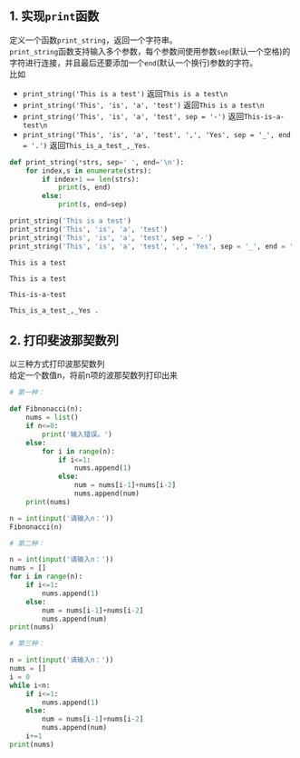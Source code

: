 ## 1. 实现`print`函数
定义一个函数`print_string`，返回一个字符串。  
`print_string`函数支持输入多个参数，每个参数间使用参数`sep`(默认一个空格)的字符进行连接，并且最后还要添加一个`end`(默认一个换行)参数的字符。  
比如
- `print_string('This is a test')` 返回`This is a test\n`  
- `print_string('This', 'is', 'a', 'test')` 返回`This is a test\n`
- `print_string('This', 'is', 'a', 'test', sep = '-')` 返回`This-is-a-test\n`
- `print_string('This', 'is', 'a', 'test', ',', 'Yes', sep = '_', end = '.')` 返回`This_is_a_test_,_Yes.`


```python
def print_string(*strs, sep=' ', end='\n'):
    for index,s in enumerate(strs):
        if index+1 == len(strs):
            print(s, end)
        else:
            print(s, end=sep)

print_string('This is a test')
print_string('This', 'is', 'a', 'test')
print_string('This', 'is', 'a', 'test', sep = '-')
print_string('This', 'is', 'a', 'test', ',', 'Yes', sep = '_', end = '.')
```

    This is a test 
    
    This is a test 
    
    This-is-a-test 
    
    This_is_a_test_,_Yes .
    

## 2. 打印斐波那契数列
以三种方式打印波那契数列    
给定一个数值n，将前n项的波那契数列打印出来


```python
# 第一种：

def Fibnonacci(n):
    nums = list()
    if n<=0:
        print('输入错误。')
    else:
        for i in range(n):
            if i<=1:
                nums.append(1)
            else:
                num = nums[i-1]+nums[i-2]
                nums.append(num)
    print(nums)

n = int(input('请输入n：'))
Fibnonacci(n)
```

   
    


```python
# 第二种：

n = int(input('请输入n：'))
nums = []
for i in range(n):
    if i<=1:
        nums.append(1)
    else:
        num = nums[i-1]+nums[i-2]
        nums.append(num)
print(nums)
```

   


```python
# 第三种：

n = int(input('请输入n：'))
nums = []
i = 0
while i<n:
    if i<=1:
        nums.append(1)
    else:
        num = nums[i-1]+nums[i-2]
        nums.append(num)
    i+=1
print(nums)
```

    
    


